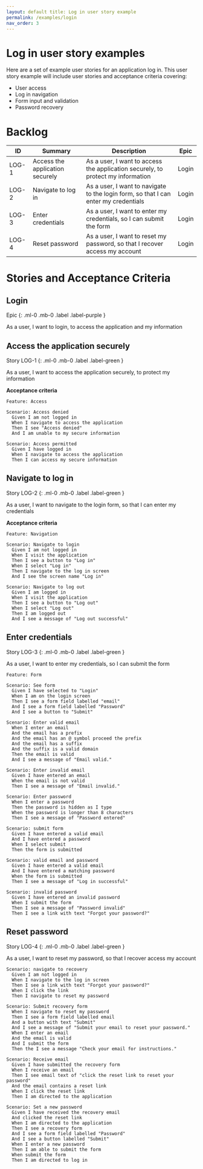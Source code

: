```yaml
---
layout: default title: Log in user story example
permalink: /examples/login
nav_order: 3
---
```


# Log in user story examples

Here are a set of example user stories for an application log in. This user story example will include user stories and acceptance criteria covering:

- User access
- Log in navigation
- Form input and validation
- Password recovery

# Backlog

| ID | Summary | Description | Epic |
| --- | --- | --- | --- |
| LOG-1 | Access the application securely | As a user, I want to access the application securely, to protect my information | Login |
| LOG-2 | Navigate to log in | As a user, I want to navigate to the login form, so that I can enter my credentials | Login |
| LOG-3 | Enter credentials | As a user, I want to enter my credentials, so I can submit the form | Login |
| LOG-4 | Reset password | As a user, I want to reset my password, so that I recover access my account | Login |

# Stories and Acceptance Criteria

## Login

Epic {: .ml-0 .mb-0 .label .label-purple }

As a user, I want to login, to access the application and my information

## Access the application securely

Story LOG-1 {: .ml-0 .mb-0 .label .label-green }

As a user, I want to access the application securely, to protect my information

**Acceptance criteria**

```
Feature: Access

Scenario: Access denied
  Given I am not logged in
  When I navigate to access the application
  Then I see "Access denied"
  And I am unable to my secure information

Scenario: Access permitted
  Given I have logged in
  When I navigate to access the application
  Then I can access my secure information
```

## Navigate to log in

Story LOG-2 {: .ml-0 .mb-0 .label .label-green }

As a user, I want to navigate to the login form, so that I can enter my credentials

**Acceptance criteria**

```
Feature: Navigation

Scenario: Navigate to login
  Given I am not logged in
  When I visit the application
  Then I see a button to "Log in"
  When I select "Log in"
  Then I navigate to the log in screen
  And I see the screen name "Log in"

Scenario: Navigate to log out
  Given I am logged in
  When I visit the application
  Then I see a button to "Log out"
  When I select "Log out"
  Then I am logged out
  And I see a message of "Log out successful"

```

## Enter credentials

Story LOG-3 {: .ml-0 .mb-0 .label .label-green }

As a user, I want to enter my credentials, so I can submit the form

```
Feature: Form

Scenario: See form
  Given I have selected to "Login"
  When I am on the login screen
  Then I see a form field labelled "email"
  And I see a form field labelled "Password"
  And I see a button to "Submit"

Scenario: Enter valid email
  When I enter an email
  And the email has a prefix
  And the email has an @ symbol proceed the prefix
  And the email has a suffix
  And the suffix is a valid domain
  Then the email is valid
  And I see a message of "Email valid."

Scenario: Enter invalid email
  Given I have entered an email
  When the email is not valid
  Then I see a message of "Email invalid."

Scenario: Enter password
  When I enter a password
  Then the password is hidden as I type
  When the password is longer than 8 characters
  Then I see a message of "Password entered"

Scenario: submit form
  Given I have entered a valid email
  And I have entered a password
  When I select submit
  Then the form is submitted

Scenario: valid email and password
  Given I have entered a valid email
  And I have entered a matching password
  When the form is submitted
  Then I see a message of "Log in successful"

Scenario: invalid password
  Given I have entered an invalid password
  When I submit the form
  Then I see a message of "Password invalid"
  Then I see a link with text "Forgot your password?"

```

## Reset password

Story LOG-4 {: .ml-0 .mb-0 .label .label-green }

As a user, I want to reset my password, so that I recover access my account

```
Scenario: navigate to recovery
  Given I am not logged in
  When I navigate to the log in screen
  Then I see a link with text "Forgot your password?"
  When I click the link
  Then I navigate to reset my password

Scenario: Submit recovery form
  When I navigate to reset my password
  Then I see a form field labelled email
  And a button with text "Submit"
  And I see a message of "Submit your email to reset your password."
  When I enter an email
  And the email is valid
  And I submit the form
  Then the I see a message "Check your email for instructions."

Scenario: Receive email
  Given I have submitted the recovery form
  When I receive an email
  Then I see email text of "click the reset link to reset your password"
  And the email contains a reset link
  When I click the reset link
  Then I am directed to the application

Scenario: Set a new password
  Given I have received the recovery email
  And clicked the reset link
  When I am directed to the application
  Then I see a recovery form
  And I see a form field labelled "Password"
  And I see a button labelled "Submit"
  When I enter a new password
  Then I am able to submit the form
  When submit the form
  Then I am directed to log in

```
